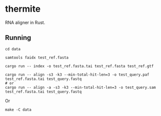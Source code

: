 # thermite
RNA aligner in Rust.

## Running
```
cd data

samtools faidx test_ref.fasta

cargo run -- index -o test_ref.fasta.tai test_ref.fasta test_ref.gtf

cargo run -- align -s3 -k3 --min-total-hit-len=3 -o test_query.paf test_ref.fasta.tai test_query.fastq
# or
cargo run -- align -a -s3 -k3 --min-total-hit-len=3 -o test_query.sam test_ref.fasta.tai test_query.fastq
```
Or
```
make -C data
```
